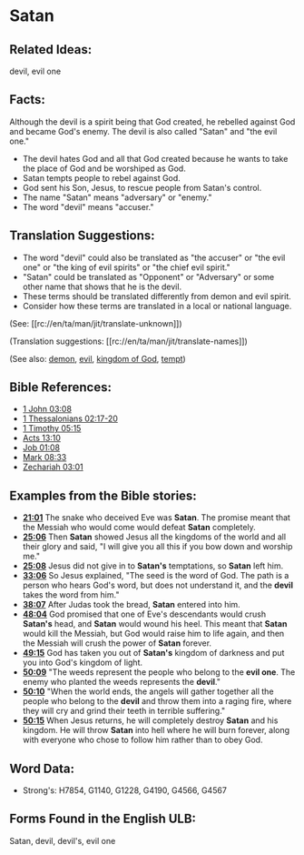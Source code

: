 # Satan

## Related Ideas:

devil, evil one

## Facts:

Although the devil is a spirit being that God created, he rebelled against God and became God's enemy. The devil is also called "Satan" and "the evil one."

* The devil hates God and all that God created because he wants to take the place of God and be worshiped as God.
* Satan tempts people to rebel against God.
* God sent his Son, Jesus, to rescue people from Satan's control.
* The name "Satan" means "adversary" or "enemy."
* The word "devil" means "accuser."

## Translation Suggestions:

* The word "devil" could also be translated as "the accuser" or "the evil one" or "the king of evil spirits" or "the chief evil spirit."
* "Satan" could be translated as "Opponent" or "Adversary" or some other name that shows that he is the devil.
* These terms should be translated differently from demon and evil spirit.
* Consider how these terms are translated in a local or national language.

(See: [[rc://en/ta/man/jit/translate-unknown]])

(Translation suggestions: [[rc://en/ta/man/jit/translate-names]])

(See also: [demon](../kt/demon.md), [evil](../kt/evil.md), [kingdom of God](../kt/kingdomofgod.md), [tempt](../kt/tempt.md))

## Bible References:

* [1 John 03:08](rc://en/tn/help/1jn/03/08)
* [1 Thessalonians 02:17-20](rc://en/tn/help/1th/02/17)
* [1 Timothy 05:15](rc://en/tn/help/1ti/05/15)
* [Acts 13:10](rc://en/tn/help/act/13/10)
* [Job 01:08](rc://en/tn/help/job/01/08)
* [Mark 08:33](rc://en/tn/help/mrk/08/33)
* [Zechariah 03:01](rc://en/tn/help/zec/03/01)

## Examples from the Bible stories:

* __[21:01](rc://en/tn/help/obs/21/01)__ The snake who deceived Eve was __Satan__. The promise meant that the Messiah who would come would defeat __Satan__ completely.
* __[25:06](rc://en/tn/help/obs/25/06)__ Then __Satan__ showed Jesus all the kingdoms of the world and all their glory and said, "I will give you all this if you bow down and worship me."
* __[25:08](rc://en/tn/help/obs/25/08)__ Jesus did not give in to __Satan's__ temptations, so __Satan__ left him.
* __[33:06](rc://en/tn/help/obs/33/06)__ So Jesus explained, "The seed is the word of God. The path is a person who hears God's word, but does not understand it, and the __devil__ takes the word from him."
* __[38:07](rc://en/tn/help/obs/38/07)__ After Judas took the bread, __Satan__ entered into him.
* __[48:04](rc://en/tn/help/obs/48/04)__ God promised that one of Eve's descendants would crush __Satan's__ head, and __Satan__ would wound his heel. This meant that __Satan__ would kill the Messiah, but God would raise him to life again, and then the Messiah will crush the power of __Satan__ forever.
* __[49:15](rc://en/tn/help/obs/49/15)__ God has taken you out of __Satan's__ kingdom of darkness and put you into God's kingdom of light.
* __[50:09](rc://en/tn/help/obs/50/09)__ "The weeds represent the people who belong to the __evil one__. The enemy who planted the weeds represents the __devil__."
* __[50:10](rc://en/tn/help/obs/50/10)__ "When the world ends, the angels will gather together all the people who belong to the __devil__ and throw them into a raging fire, where they will cry and grind their teeth in terrible suffering."
* __[50:15](rc://en/tn/help/obs/50/15)__ When Jesus returns, he will completely destroy __Satan__ and his kingdom. He will throw __Satan__ into hell where he will burn forever, along with everyone who chose to follow him rather than to obey God.

## Word Data:

* Strong's: H7854, G1140, G1228, G4190, G4566, G4567

## Forms Found in the English ULB:

Satan, devil, devil's, evil one

